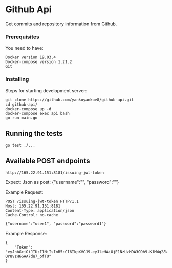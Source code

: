 # Github Api

Get commits and repository information from Github.

### Prerequisites

You need to have:

```
Docker version 19.03.4
Docker-compose version 1.21.2
Git
```

### Installing

Steps for starting development server:

```
git clone https://github.com/yankoyankov8/github-api.git
cd github-api/
docker-compose up -d
docker-compose exec api bash
go run main.go
```

## Running the tests

```
go test ./...
```

## Available POST endpoints

```
http://165.22.91.151:8181/issuing-jwt-token
```

Еxpect: Json as post: {"username":"", "password":""}


Example Request:
```
POST /issuing-jwt-token HTTP/1.1
Host: 165.22.91.151:8181
Content-Type: application/json
Cache-Control: no-cache

{"username":"user1", "password":"password1"}
```

Example Response:
```
{
    "Token": "eyJhbGciOiJIUzI1NiIsInR5cCI6IkpXVCJ9.eyJleHAiOjE1NzUzMDA3ODh9.K1MWq28W3cak4niCP9QLnJB-Qr8vzH6GAA7du7_ofTU"
}
```